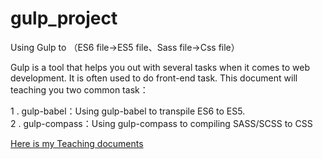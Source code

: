 # gulp_project
Using Gulp to （ES6 file->ES5 file、Sass file->Css file） 

Gulp is a tool that helps you out with several tasks when it comes to web development. It is often used to do front-end task. This document will teaching you two common task： 


1 . gulp-babel：Using gulp-babel to transpile ES6 to ES5. </br>
2 . gulp-compass：Using gulp-compass to compiling SASS/SCSS to CSS 

<a href="https://github.com/jujuPS/Blog/issues/1">Here is my Teaching documents</a>

